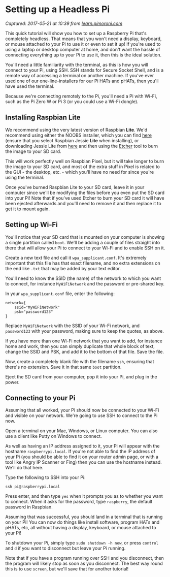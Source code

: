 # Setting up a Headless Pi

_Captured: 2017-05-21 at 10:39 from [learn.pimoroni.com](https://learn.pimoroni.com/tutorial/sandyj/setting-up-a-headless-pi)_

This quick tutorial will show you how to set up a Raspberry Pi that's completely headless. That means that you won't need a display, keyboard, or mouse attached to your Pi to use it or even to set it up! If you're used to using a laptop or desktop computer at home, and don't want the hassle of connecting everything up to your Pi to use it, then this is the ideal solution.

You'll need a little familiarity with the terminal, as this is how you will connect to your Pi, using SSH. SSH stands for Secure Socket Shell, and is a remote way of accessing a terminal on another machine. If you've ever used one of our one-line-installers for our Pi HATs and pHATs, then you'll have used the terminal.

Because we're connecting remotely to the Pi, you'll need a Pi with Wi-Fi, such as the Pi Zero W or Pi 3 (or you could use a Wi-Fi dongle).

## Installing Raspbian Lite

We recommend using the very latest version of Raspbian **Lite**. We'd recommend using either the NOOBS installer, which you can find [here](https://www.raspberrypi.org/downloads/noobs/) (ensure that you select Raspbian Jessie **Lite** when installing), or downloading Jessie Lite from [here](https://www.raspberrypi.org/downloads/raspbian/) and then using the [Etcher](https://etcher.io/) tool to burn the image to your SD card.

This will work perfectly well on Raspbian Pixel, but it will take longer to burn the image to your SD card, and most of the extra stuff in Pixel is related to the GUI - the desktop, etc. - which you'll have no need for since you're using the terminal.

Once you've burned Raspbian Lite to your SD card, leave it in your computer since we'll be modifying the files before you even put the SD card into your Pi! Note that if you've used Etcher to burn your SD card it will have been ejected afterwards and you'll need to remove it and then replace it to get it to mount again.

## Setting up Wi-Fi

You'll notice that your SD card that is mounted on your computer is showing a single partition called `boot`. We'll be adding a couple of files straight into there that will allow your Pi to connect to your Wi-Fi and to enable SSH on it.

Create a new text file and call it `wpa_supplicant.conf`. It's extremely important that this file has that exact filename, and no extra extensions on the end like `.txt` that may be added by your text editor.

You'll need to know the SSID (the name) of the network to which you want to connect, for instance `MyWiFiNetwork` and the password or pre-shared key.

In your `wpa_supplicant.conf` file, enter the following:
    
    
    network={
        ssid="MyWiFiNetwork"
        psk="password123"
    }
    

Replace `MyWiFiNetwork` with the SSID of your Wi-Fi network, and `password123` with your password, making sure to keep the quotes, as above.

If you have more than one Wi-Fi network that you want to add, for instance home and work, then you can simply duplicate that whole block of text, change the SSID and PSK, and add it to the bottom of that file. Save the file.

Now, create a completely blank file with the filename `ssh`, ensuring that there's no extension. Save it in that same `boot` partition.

Eject the SD card from your computer, pop it into your Pi, and plug in the power.

## Connecting to your Pi

Assuming that all worked, your Pi should now be connected to your Wi-Fi and visible on your network. We're going to use SSH to connect to the Pi now.

Open a terminal on your Mac, Windows, or Linux computer. You can also use a client like Putty on Windows to connect.

As well as having an IP address assigned to it, your Pi will appear with the hostname `raspberrypi.local`. If you're not able to find the IP address of your Pi (you should be able to find it on your router admin page, or with a tool like Angry IP Scanner or Fing) then you can use the hostname instead. We'll do that here.

Type the following to SSH into your Pi:
    
    
    ssh pi@raspberrypi.local
    

Press enter, and then type `yes` when it prompts you as to whether you want to connect. When it asks for the password, type `raspberry`, the default password in Raspbian.

Assuming that was successful, you should land in a terminal that is running on your Pi! You can now do things like install software, program HATs and pHATs, etc, all without having a display, keyboard, or mouse attached to your Pi!

To shutdown your Pi, simply type `sudo shutdown -h now`, or press `control` and `d` if you want to disconnect but leave your Pi running.

Note that if you have a program running over SSH and you disconnect, then the program will likely stop as soon as you disconnect. The best way round this is to use `screen`, but we'll save that for another tutorial!
